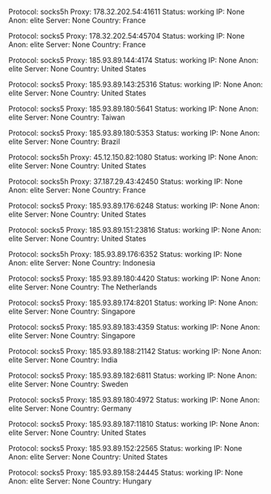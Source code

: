 Protocol: socks5h
Proxy: 178.32.202.54:41611
Status: working
IP: None
Anon: elite
Server: None
Country: France

Protocol: socks5
Proxy: 178.32.202.54:45704
Status: working
IP: None
Anon: elite
Server: None
Country: France

Protocol: socks5
Proxy: 185.93.89.144:4174
Status: working
IP: None
Anon: elite
Server: None
Country: United States

Protocol: socks5
Proxy: 185.93.89.143:25316
Status: working
IP: None
Anon: elite
Server: None
Country: United States

Protocol: socks5
Proxy: 185.93.89.180:5641
Status: working
IP: None
Anon: elite
Server: None
Country: Taiwan

Protocol: socks5
Proxy: 185.93.89.180:5353
Status: working
IP: None
Anon: elite
Server: None
Country: Brazil

Protocol: socks5h
Proxy: 45.12.150.82:1080
Status: working
IP: None
Anon: elite
Server: None
Country: United States

Protocol: socks5h
Proxy: 37.187.29.43:42450
Status: working
IP: None
Anon: elite
Server: None
Country: France

Protocol: socks5
Proxy: 185.93.89.176:6248
Status: working
IP: None
Anon: elite
Server: None
Country: United States

Protocol: socks5
Proxy: 185.93.89.151:23816
Status: working
IP: None
Anon: elite
Server: None
Country: United States

Protocol: socks5h
Proxy: 185.93.89.176:6352
Status: working
IP: None
Anon: elite
Server: None
Country: Indonesia

Protocol: socks5
Proxy: 185.93.89.180:4420
Status: working
IP: None
Anon: elite
Server: None
Country: The Netherlands

Protocol: socks5
Proxy: 185.93.89.174:8201
Status: working
IP: None
Anon: elite
Server: None
Country: Singapore

Protocol: socks5
Proxy: 185.93.89.183:4359
Status: working
IP: None
Anon: elite
Server: None
Country: Singapore

Protocol: socks5
Proxy: 185.93.89.188:21142
Status: working
IP: None
Anon: elite
Server: None
Country: India

Protocol: socks5
Proxy: 185.93.89.182:6811
Status: working
IP: None
Anon: elite
Server: None
Country: Sweden

Protocol: socks5
Proxy: 185.93.89.180:4972
Status: working
IP: None
Anon: elite
Server: None
Country: Germany

Protocol: socks5
Proxy: 185.93.89.187:11810
Status: working
IP: None
Anon: elite
Server: None
Country: United States

Protocol: socks5
Proxy: 185.93.89.152:22565
Status: working
IP: None
Anon: elite
Server: None
Country: United States

Protocol: socks5
Proxy: 185.93.89.158:24445
Status: working
IP: None
Anon: elite
Server: None
Country: Hungary

